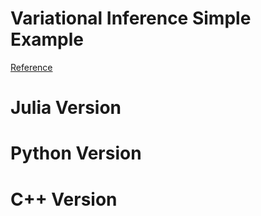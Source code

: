 # Variational Inference Simple Example
[Reference](http://machine-learning.hatenablog.com/entry/2016/01/31/172500)

# Julia Version

# Python Version

# C++ Version
